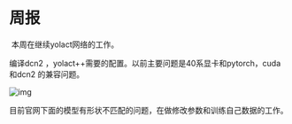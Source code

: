 # 周报

​    本周在继续yolact网络的工作。

编译dcn2 ，yolact++需要的配置。以前主要问题是40系显卡和pytorch，cuda和dcn2 的兼容问题。

![img](https://i-blog.csdnimg.cn/blog_migrate/3e108071c70f628c14dc886db8078177.png)

目前官网下面的模型有形状不匹配的问题，在做修改参数和训练自己数据的工作。
